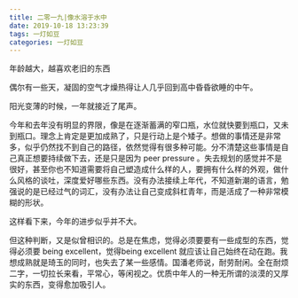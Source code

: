 ```yaml
---
title: 二零一九|像水溶于水中
date: 2019-10-18 13:23:39
tags: 一灯如豆
categories: 一灯如豆
---
```


年龄越大，越喜欢老旧的东西

偶尔有一些天，凝固的空气才燥热得让人几乎回到高中昏昏欲睡的中午。

阳光变薄的时候，一年就接近了尾声。

今年和去年没有明显的界限，像是在逐渐蓄满的窄口瓶，水位就快要到瓶口，又未到瓶口。理念上肯定是更加成熟了，只是行动上是个矮子。想做的事情还是非常多，似乎仍然找不到自己的路径，依然觉得有很多种可能。分不清楚这些事情是自己真正想要持续做下去，还是只是因为 peer pressure 。失去规划的感觉并不是很好，甚至你也不知道需要将自己塑造成什么样的人，要拥有什么样的外观，做什么风格的谈吐，深度爱好哪些东西。没有办法接续上年代，不知道新潮的语言，勉强说的是已经过气的词汇，没有办法让自己变成斜杠青年，而是活成了一种非常模糊的形状。

这样看下来，今年的进步似乎并不大。

但这种判断，又是似曾相识的。总是在焦虑，觉得必须要要有一些成型的东西，觉得必须要 being excellent，觉得being excellent 就应该让自己始终在动在跑。我想成熟就是琦玉的同时，也失去了某一些感情。国潘老师说，耐劳耐闲。全在耐烦二字，一切拉长来看，平常心，等闲视之。优质中年人的一种无所谓的淡漠的又厚实的东西，变得愈加吸引人。